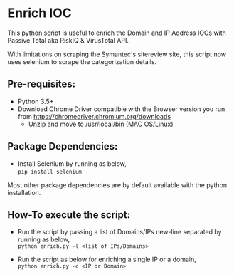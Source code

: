 # Enrich IOC

This python script is useful to enrich the Domain and IP Address IOCs with Passive Total aka RiskIQ & VirusTotal API.

With limitations on scraping the Symantec's sitereview site, this script now uses selenium to scrape the categorization details.

## Pre-requisites:

- Python 3.5+
- Download Chrome Driver compatible with the Browser version you run from https://chromedriver.chromium.org/downloads
  * Unzip and move to /usr/local/bin (MAC OS/Linux) 

## Package Dependencies:

- Install Selenium by running as below,  
```pip install selenium```

Most other package dependencies are by default available with the python installation.

## How-To execute the script:

- Run the script by passing a list of Domains/IPs new-line separated by running as below,  
```python enrich.py -l <list of IPs/Domains>```
  
- Run the script as below for enriching a single IP or a domain,  
```python enrich.py -c <IP or Domain>```
